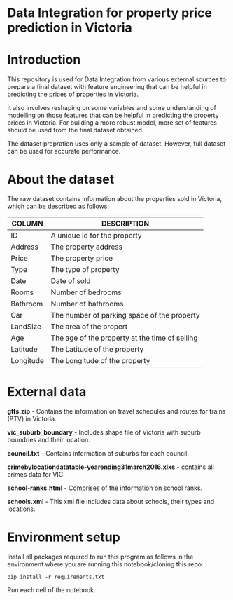 # Data Integration for property price prediction in Victoria

# Introduction

This repository is used for Data Integration from various external sources to prepare a final dataset with feature engineering that can be helpful in predicting the prices of properties in Victoria. 

It also involves reshaping on some variables and some understanding of modelling on those features that can be helpful in predicting the property prices in Victoria. For building a more robust model, more set of features should be used from the final dataset obtained.  

The dataset prepration uses only a sample of dataset. However, full dataset can be used for accurate performance.

# About the dataset

The raw dataset contains information about the properties sold in Victoria, which can be described as follows:

|COLUMN |DESCRIPTION|
|---|---|
|ID| A unique id for the property|
|Address| The property address|
|Price| The property price|
|Type| The type of property|
|Date|Date of sold|
|Rooms|Number of bedrooms|
|Bathroom|Number of bathrooms|
|Car|The number of parking space of the property|
|LandSize|The area of the propert|
|Age|The age of the property at the time of selling|
|Latitude|The Latitude of the property|
|Longitude|The Longitude of the property|

# External data

**gtfs.zip** - Contains the information on travel schedules and routes for trains (PTV) in Victoria.

**vic_suburb_boundary** - Includes shape file of Victoria with suburb boundries and their location.

**council.txt** - Contains information of suburbs for each council.

**crimebylocationdatatable-yearending31march2016.xlxs** - contains all crimes data for VIC.

**school-ranks.html** - Comprises of the information on school ranks.

**schools.xml** - This xml file includes data about schools, their types and locations.  

# Environment setup

Install all packages required to run this program as follows in the environment where you are running this notebook/cloning this repo:

```
pip install -r requirements.txt
```

Run each cell of the notebook.
